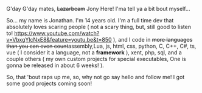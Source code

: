 G'day G'day mates, ~~Lazarbeam~~ Jony Here! I'ma tell ya a bit bout myself...


So... my name is Jonathan. I'm 14 years old. I'm a full time dev that absolutely loves scaring people ( not a scary thing, but, still good to listen to! https://www.youtube.com/watch?v=VbxgYlcNxE8&feature=youtu.be&t=850 ), and I code in ~~more languages than you can even count~~assembly,Lua, js, html, css, python, C, C++, C#, ts, vue ( I consider it a language, not a **framework** ), xent, php, sql, and a couple others ( my own custom projects for special executables, One is gonna be released in about 6 weeks! ).

So, that 'bout raps up me, so, why not go say hello and follow me! I got some good projects coming soon!

